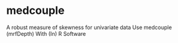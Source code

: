 # medcouple
A robust measure of skewness for univariate data Use medcouple (mrfDepth) With (In) R Software
